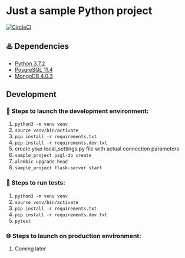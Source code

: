 # Just a sample Python project
[![CircleCI](https://circleci.com/gh/doringutsu/sample_project.svg?style=svg)](https://circleci.com/gh/doringutsu/sample_project)

## :hotsprings: Dependencies
* [Python 3.7.2](https://www.python.org/downloads/release/python-360/)
* [PosgreSQL 11.4](https://www.postgresql.org/)
* [MongoDB 4.0.3](https://docs.mongodb.com/manual/release-notes/4.0)

## Development

### :construction: Steps to launch the development environment:
1. `python3 -m venv venv`
2. `source venv/bin/activate`
3. `pip install -r requirements.txt`
4. `pip install -r requirements.dev.txt`
5. create your local_settings.py file with actual connection parameters
6. `sample_project psql-db create`
7. `alembic upgrade head`
8. `sample_project flask-server start`


### :vertical_traffic_light: Steps to run tests:
1. `python3 -m venv venv`
2. `source venv/bin/activate`
3. `pip install -r requirements.txt`
4. `pip install -r requirements.dev.txt`
5. `pytest`


### :globe_with_meridians: Steps to launch on production environment:
1. Coming later
